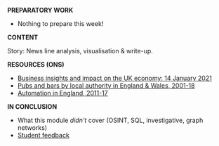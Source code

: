 
**PREPARATORY WORK**

- Nothing to prepare this week!

**CONTENT**

Story: News line analysis, visualisation & write-up.

**RESOURCES (ONS)**

- [Business insights and impact on the UK economy: 14 January 2021](https://www.ons.gov.uk/economy/economicoutputandproductivity/output/datasets/businessinsightsandimpactontheukeconomy)
- [Pubs and bars by local authority in England & Wales, 2001-18](https://www.ons.gov.uk/businessindustryandtrade/business/activitysizeandlocation/datasets/publichousesandbarsbylocalauthority)
- [Automation in England, 2011-17](https://www.ons.gov.uk/employmentandlabourmarket/peopleinwork/employmentandemployeetypes/datasets/probabilityofautomationinengland)

**IN CONCLUSION**

- What this module *didn't* cover (OSINT, SQL, investigative, graph networks)
- [Student feedback](https://forms.gle/ag5fVbcvJDMYi41Z7)

